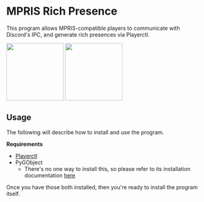 # MPRIS Rich Presence
This program allows MPRIS-compatible players to communicate with Discord's IPC, and generate rich presences via Playerctl.

<p>
  <img src="https://i.imgur.com/YYgd4f3.png" height="150px">
  <img src="https://i.imgur.com/z09rwDf.png" height="150px">
</p>

<h2>Usage</h2>
The following will describe how to install and use the program.

**Requirements**
* [Playerctl](https://github.com/altdesktop/playerctl)
* PyGObject
  * There's no one way to install this, so please refer to its installation documentation [here](https://pygobject.readthedocs.io/en/latest/getting_started.html)

Once you have those both installed, then you're ready to install the program itself.
